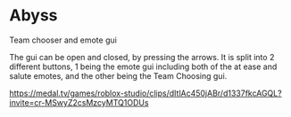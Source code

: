 # Abyss
Team chooser and emote gui

The gui can be open and closed, by pressing the arrows. It is split into 2 different buttons, 1 being the emote gui including both of the at ease and salute emotes, and the other being the Team Choosing gui.

https://medal.tv/games/roblox-studio/clips/dItlAc450jABr/d1337fkcAGQL?invite=cr-MSwyZ2csMzcyMTQ1ODUs
